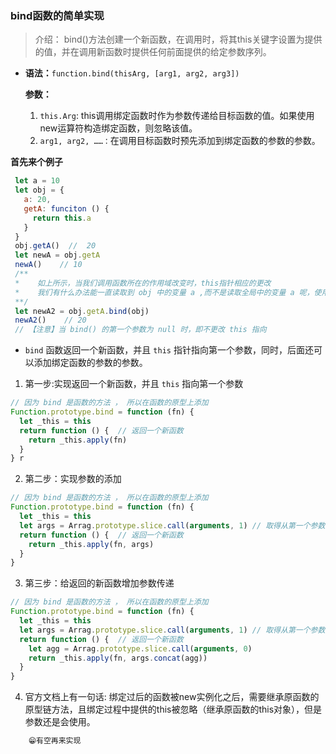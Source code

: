 ### bind函数的简单实现
>介绍： bind()方法创建一个新函数，在调用时，将其this关键字设置为提供的值，并在调用新函数时提供任何前面提供的给定参数序列。
- **语法：**`function.bind(thisArg, [arg1, arg2, arg3])`
  
  **参数：** 
  1. `this.Arg`: this调用绑定函数时作为参数传递给目标函数的值。如果使用new运算符构造绑定函数，则忽略该值。
  2. `arg1, arg2, ……：`在调用目标函数时预先添加到绑定函数的参数的参数。


 **首先来个例子**
 ```javascript
  let a = 10
  let obj = {
    a: 20,
    getA: funciton () {
      return this.a
    }
  }
  obj.getA()  //  20
  let newA = obj.getA
  newA()    // 10
  /**
  *    如上所示，当我们调用函数所在的作用域改变时，this指针相应的更改
  *    我们有什么办法能一直读取到 obj 中的变量 a ,而不是读取全局中的变量 a 呢，使用bind()方法即可
  **/
  let newA2 = obj.getA.bind(obj)
  newA2()    // 20
  // 【注意】当 bind() 的第一个参数为 null 时，即不更改 this 指向
 ```

- `bind` 函数返回一个新函数，并且 `this` 指针指向第一个参数，同时，后面还可以添加绑定函数的参数的参数。

1. 第一步:实现返回一个新函数，并且 `this` 指向第一个参数

```javascript
// 因为 bind 是函数的方法 ， 所以在函数的原型上添加
Function.prototype.bind = function (fn) {
  let _this = this  
  return function () {  // 返回一个新函数
    return _this.apply(fn)
  }
} r
```

2. 第二步：实现参数的添加

```javascript
// 因为 bind 是函数的方法 ， 所以在函数的原型上添加
Function.prototype.bind = function (fn) {
  let _this = this
  let args = Arrag.prototype.slice.call(arguments, 1) // 取得从第一个参数至最后一个参数组成的数组
  return function () {  // 返回一个新函数
    return _this.apply(fn, args)
  }
}
```

3. 第三步：给返回的新函数增加参数传递

```javascript
// 因为 bind 是函数的方法 ， 所以在函数的原型上添加
Function.prototype.bind = function (fn) {
  let _this = this
  let args = Arrag.prototype.slice.call(arguments, 1) // 取得从第一个参数至最后一个参数组成的数组
  return function () {  // 返回一个新函数
    let agg = Arrag.prototype.slice.call(arguments, 0)
    return _this.apply(fn, args.concat(agg))
  }
}
```

4. 官方文档上有一句话: 绑定过后的函数被new实例化之后，需要继承原函数的原型链方法，且绑定过程中提供的this被忽略（继承原函数的this对象），但是参数还是会使用。

```javascript
    😁有空再来实现
```
